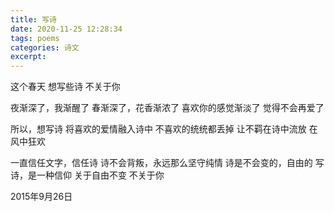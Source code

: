 ```yaml
---
title: 写诗
date: 2020-11-25 12:28:34
tags: poems
categories: 诗文
excerpt: 
---
```

这个春天
想写些诗
不关于你

夜渐深了，我渐醒了
春渐深了，花香渐浓了
喜欢你的感觉渐淡了
觉得不会再爱了

所以，想写诗
将喜欢的爱情融入诗中
不喜欢的统统都丢掉
让不羁在诗中流放
在风中狂欢

一直信任文字，信任诗
诗不会背叛，永远那么坚守纯情
诗是不会变的，自由的
写诗，是一种信仰
关于自由不变
不关于你

2015年9月26日
